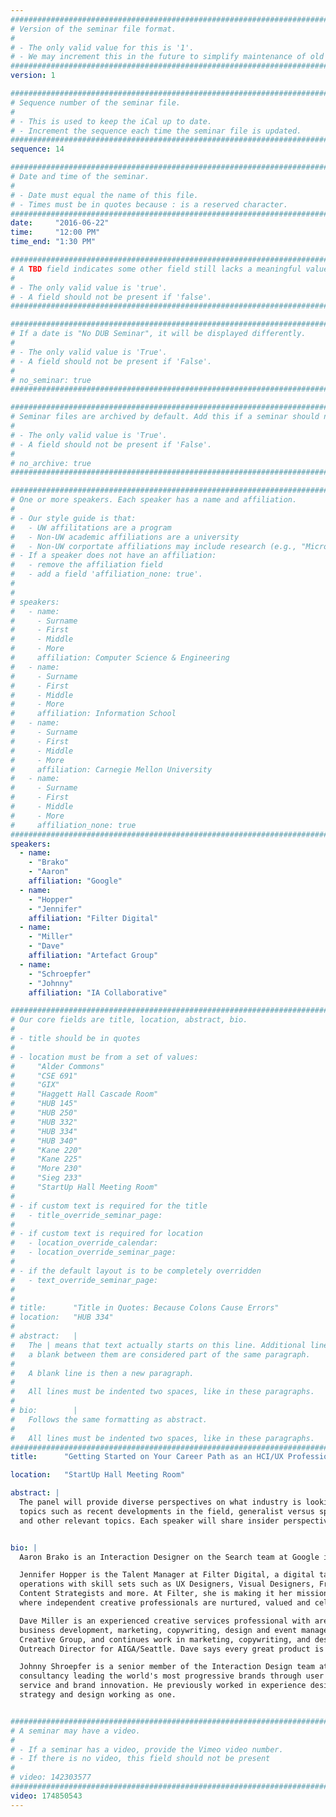 ```yaml
---
################################################################################
# Version of the seminar file format.
#
# - The only valid value for this is '1'.
# - We may increment this in the future to simplify maintenance of old seminars.
################################################################################
version: 1

################################################################################
# Sequence number of the seminar file.
#
# - This is used to keep the iCal up to date.
# - Increment the sequence each time the seminar file is updated.
################################################################################
sequence: 14

################################################################################
# Date and time of the seminar.
#
# - Date must equal the name of this file.
# - Times must be in quotes because : is a reserved character.
################################################################################
date:     "2016-06-22"
time:     "12:00 PM"
time_end: "1:30 PM"

################################################################################
# A TBD field indicates some other field still lacks a meaningful value.
#
# - The only valid value is 'true'.
# - A field should not be present if 'false'.
################################################################################

################################################################################
# If a date is "No DUB Seminar", it will be displayed differently.
#
# - The only valid value is 'True'.
# - A field should not be present if 'False'.
#
# no_seminar: true
################################################################################

################################################################################
# Seminar files are archived by default. Add this if a seminar should not be.
#
# - The only valid value is 'True'.
# - A field should not be present if 'False'.
#
# no_archive: true
################################################################################

################################################################################
# One or more speakers. Each speaker has a name and affiliation.
#
# - Our style guide is that:
#   - UW affilitations are a program
#   - Non-UW academic affiliations are a university
#   - Non-UW corportate affiliations may include research (e.g., "Microsoft Research")
# - If a speaker does not have an affiliation:
#   - remove the affiliation field
#   - add a field 'affiliation_none: true'.
#
#
# speakers:
#   - name: 
#     - Surname
#     - First
#     - Middle
#     - More
#     affiliation: Computer Science & Engineering 
#   - name: 
#     - Surname
#     - First
#     - Middle
#     - More
#     affiliation: Information School 
#   - name: 
#     - Surname
#     - First
#     - Middle
#     - More
#     affiliation: Carnegie Mellon University 
#   - name:
#     - Surname
#     - First
#     - Middle
#     - More
#     affiliation_none: true
################################################################################
speakers:
  - name:
    - "Brako"
    - "Aaron"
    affiliation: "Google"
  - name:
    - "Hopper"
    - "Jennifer"
    affiliation: "Filter Digital"
  - name:
    - "Miller"
    - "Dave"
    affiliation: "Artefact Group"
  - name:
    - "Schroepfer"
    - "Johnny"
    affiliation: "IA Collaborative"

################################################################################
# Our core fields are title, location, abstract, bio.
#
# - title should be in quotes
#
# - location must be from a set of values:
#     "Alder Commons"
#     "CSE 691"
#     "GIX"
#     "Haggett Hall Cascade Room"
#     "HUB 145"
#     "HUB 250"
#     "HUB 332"
#     "HUB 334"
#     "HUB 340"
#     "Kane 220"
#     "Kane 225"
#     "More 230"
#     "Sieg 233"
#     "StartUp Hall Meeting Room"
#
# - if custom text is required for the title
#   - title_override_seminar_page:
#
# - if custom text is required for location
#   - location_override_calendar:
#   - location_override_seminar_page:
#
# - if the default layout is to be completely overridden
#   - text_override_seminar_page:
#
#
# title:      "Title in Quotes: Because Colons Cause Errors"
# location:   "HUB 334"
#
# abstract:   |
#   The | means that text actually starts on this line. Additional lines without
#   a blank between them are considered part of the same paragraph.
#
#   A blank line is then a new paragraph.
#
#   All lines must be indented two spaces, like in these paragraphs.
#
# bio:        |
#   Follows the same formatting as abstract.
#
#   All lines must be indented two spaces, like in these paragraphs.
################################################################################
title:      "Getting Started on Your Career Path as an HCI/UX Professional"

location:   "StartUp Hall Meeting Room"

abstract: |
  The panel will provide diverse perspectives on what industry is looking for in HCI/UX talent. Speakers will discuss
  topics such as recent developments in the field, generalist versus specialist, how to present yourself and your work
  and other relevant topics. Each speaker will share insider perspectives from their particular career context.


bio: |
  Aaron Brako is an Interaction Designer on the Search team at Google in Mountain View. He has also worked on Google Now and previously worked as a UX designer at Microsoft. Aaron is an MHCI+D alum, and was the co-founder of Pyramid Labs - a digital design and development studio based in Mumbai, India. At Google, Aaron is focused on creating global-scale assistive experiences that are proactive, personalized, and contextually relevant.

  Jennifer Hopper is the Talent Manager at Filter Digital, a digital talent agency that supports digital creative
  operations with skill sets such as UX Designers, Visual Designers, Front End Developers, Producers, Writers,
  Content Strategists and more. At Filter, she is making it her mission to change the narrative of the Freelance Nation
  where independent creative professionals are nurtured, valued and celebrated.

  Dave Miller is an experienced creative services professional with areas of expertise in recruiting, client services,
  business development, marketing, copywriting, design and event management. He previously worked with The
  Creative Group, and continues work in marketing, copywriting, and design with DesignHolistic. He is also the
  Outreach Director for AIGA/Seattle. Dave says every great product is the sum of its people.

  Johnny Shroepfer is a senior member of the Interaction Design team at IA Collaborative, a design innovation
  consultancy leading the world's most progressive brands through user driven design methodologies for product,
  service and brand innovation. He previously worked in experience design with Sapient. Johnny is an advocate for
  strategy and design working as one.


################################################################################
# A seminar may have a video.
#
# - If a seminar has a video, provide the Vimeo video number.
# - If there is no video, this field should not be present
#
# video: 142303577
################################################################################
video: 174850543
---
```

